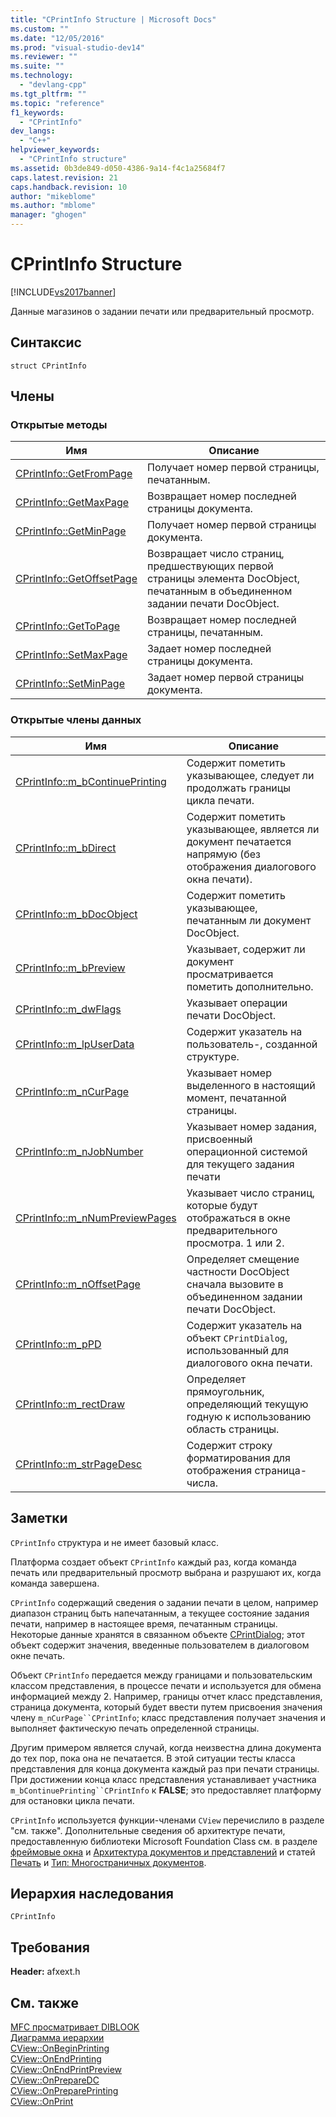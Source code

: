 ```yaml
---
title: "CPrintInfo Structure | Microsoft Docs"
ms.custom: ""
ms.date: "12/05/2016"
ms.prod: "visual-studio-dev14"
ms.reviewer: ""
ms.suite: ""
ms.technology: 
  - "devlang-cpp"
ms.tgt_pltfrm: ""
ms.topic: "reference"
f1_keywords: 
  - "CPrintInfo"
dev_langs: 
  - "C++"
helpviewer_keywords: 
  - "CPrintInfo structure"
ms.assetid: 0b3de849-d050-4386-9a14-f4c1a25684f7
caps.latest.revision: 21
caps.handback.revision: 10
author: "mikeblome"
ms.author: "mblome"
manager: "ghogen"
---
```

# CPrintInfo Structure
[!INCLUDE[vs2017banner](../../assembler/inline/includes/vs2017banner.md)]

Данные магазинов о задании печати или предварительный просмотр.  
  
## Синтаксис  
  
```  
struct CPrintInfo  
```  
  
## Члены  
  
### Открытые методы  
  
|Имя|Описание|  
|---------|--------------|  
|[CPrintInfo::GetFromPage](../Topic/CPrintInfo::GetFromPage.md)|Получает номер первой страницы, печатанным.|  
|[CPrintInfo::GetMaxPage](../Topic/CPrintInfo::GetMaxPage.md)|Возвращает номер последней страницы документа.|  
|[CPrintInfo::GetMinPage](../Topic/CPrintInfo::GetMinPage.md)|Получает номер первой страницы документа.|  
|[CPrintInfo::GetOffsetPage](../Topic/CPrintInfo::GetOffsetPage.md)|Возвращает число страниц, предшествующих первой страницы элемента DocObject, печатанным в объединенном задании печати DocObject.|  
|[CPrintInfo::GetToPage](../Topic/CPrintInfo::GetToPage.md)|Возвращает номер последней страницы, печатанным.|  
|[CPrintInfo::SetMaxPage](../Topic/CPrintInfo::SetMaxPage.md)|Задает номер последней страницы документа.|  
|[CPrintInfo::SetMinPage](../Topic/CPrintInfo::SetMinPage.md)|Задает номер первой страницы документа.|  
  
### Открытые члены данных  
  
|Имя|Описание|  
|---------|--------------|  
|[CPrintInfo::m\_bContinuePrinting](../Topic/CPrintInfo::m_bContinuePrinting.md)|Содержит пометить указывающее, следует ли продолжать границы цикла печати.|  
|[CPrintInfo::m\_bDirect](../Topic/CPrintInfo::m_bDirect.md)|Содержит пометить указывающее, является ли документ печатается напрямую \(без отображения диалогового окна печати\).|  
|[CPrintInfo::m\_bDocObject](../Topic/CPrintInfo::m_bDocObject.md)|Содержит пометить указывающее, печатанным ли документ DocObject.|  
|[CPrintInfo::m\_bPreview](../Topic/CPrintInfo::m_bPreview.md)|Указывает, содержит ли документ просматривается пометить дополнительно.|  
|[CPrintInfo::m\_dwFlags](../Topic/CPrintInfo::m_dwFlags.md)|Указывает операции печати DocObject.|  
|[CPrintInfo::m\_lpUserData](../Topic/CPrintInfo::m_lpUserData.md)|Содержит указатель на пользователь\-, созданной структуре.|  
|[CPrintInfo::m\_nCurPage](../Topic/CPrintInfo::m_nCurPage.md)|Указывает номер выделенного в настоящий момент, печатанной страницы.|  
|[CPrintInfo::m\_nJobNumber](../Topic/CPrintInfo::m_nJobNumber.md)|Указывает номер задания, присвоенный операционной системой для текущего задания печати|  
|[CPrintInfo::m\_nNumPreviewPages](../Topic/CPrintInfo::m_nNumPreviewPages.md)|Указывает число страниц, которые будут отображаться в окне предварительного просмотра. 1 или 2.|  
|[CPrintInfo::m\_nOffsetPage](../Topic/CPrintInfo::m_nOffsetPage.md)|Определяет смещение частности DocObject сначала вызовите в объединенном задании печати DocObject.|  
|[CPrintInfo::m\_pPD](../Topic/CPrintInfo::m_pPD.md)|Содержит указатель на объект `CPrintDialog`, использованный для диалогового окна печати.|  
|[CPrintInfo::m\_rectDraw](../Topic/CPrintInfo::m_rectDraw.md)|Определяет прямоугольник, определяющий текущую годную к использованию область страницы.|  
|[CPrintInfo::m\_strPageDesc](../Topic/CPrintInfo::m_strPageDesc.md)|Содержит строку форматирования для отображения страница\- числа.|  
  
## Заметки  
 `CPrintInfo` структура и не имеет базовый класс.  
  
 Платформа создает объект `CPrintInfo` каждый раз, когда команда печать или предварительный просмотр выбрана и разрушают их, когда команда завершена.  
  
 `CPrintInfo` содержащий сведения о задании печати в целом, например диапазон страниц быть напечатанным, а текущее состояние задания печати, например в настоящее время, печатанным страницы.  Некоторые данные хранятся в связанном объекте [CPrintDialog](../Topic/CPrintDialog%20Class.md); этот объект содержит значения, введенные пользователем в диалоговом окне печать.  
  
 Объект `CPrintInfo` передается между границами и пользовательским классом представления, в процессе печати и используется для обмена информацией между 2.  Например, границы отчет класс представления, страница документа, который будет ввести путем присвоения значения члену `m_nCurPage``CPrintInfo`; класс представления получает значения и выполняет фактическую печать определенной страницы.  
  
 Другим примером является случай, когда неизвестна длина документа до тех пор, пока она не печатается.  В этой ситуации тесты класса представления для конца документа каждый раз при печати страницы.  При достижении конца класс представления устанавливает участника `m_bContinuePrinting``CPrintInfo` к **FALSE**; это предоставляет платформу для остановки цикла печати.  
  
 `CPrintInfo` используется функции\-членами `CView` перечислило в разделе "см. также". Дополнительные сведения об архитектуре печати, предоставленную библиотеки Microsoft Foundation Class см. в разделе [фреймовые окна](../../mfc/frame-windows.md) и [Архитектура документов и представлений](../Topic/Document-View%20Architecture.md) и статей [Печать](../../mfc/printing.md) и [Тип: Многостраничных документов](../../mfc/multipage-documents.md).  
  
## Иерархия наследования  
 `CPrintInfo`  
  
## Требования  
 **Header:**  afxext.h  
  
## См. также  
 [MFC просматривает DIBLOOK](../../top/visual-cpp-samples.md)   
 [Диаграмма иерархии](../../mfc/hierarchy-chart.md)   
 [CView::OnBeginPrinting](../Topic/CView::OnBeginPrinting.md)   
 [CView::OnEndPrinting](../Topic/CView::OnEndPrinting.md)   
 [CView::OnEndPrintPreview](../Topic/CView::OnEndPrintPreview.md)   
 [CView::OnPrepareDC](../Topic/CView::OnPrepareDC.md)   
 [CView::OnPreparePrinting](../Topic/CView::OnPreparePrinting.md)   
 [CView::OnPrint](../Topic/CView::OnPrint.md)